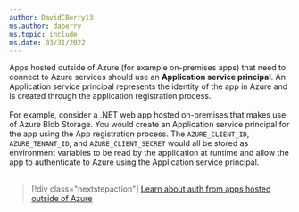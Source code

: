 ```yaml
---
author: DavidCBerry13
ms.author: daberry
ms.topic: include
ms.date: 03/31/2022
---
```

Apps hosted outside of Azure (for example on-premises apps) that need to connect to Azure services should use an **Application service principal**. An Application service principal represents the identity of the app in Azure and is created through the application registration process.<br>
<br>
For example, consider a .NET web app hosted on-premises that makes use of Azure Blob Storage.  You would create an Application service principal for the app using the App registration process. The `AZURE_CLIENT_ID`, `AZURE_TENANT_ID`, and `AZURE_CLIENT_SECRET` would all be stored as environment variables to be read by the application at runtime and allow the app to authenticate to Azure using the Application service principal.<br>
<br>
> [!div class="nextstepaction"]
> [Learn about auth from apps hosted outside of Azure](../authentication-on-premises-apps.md)
